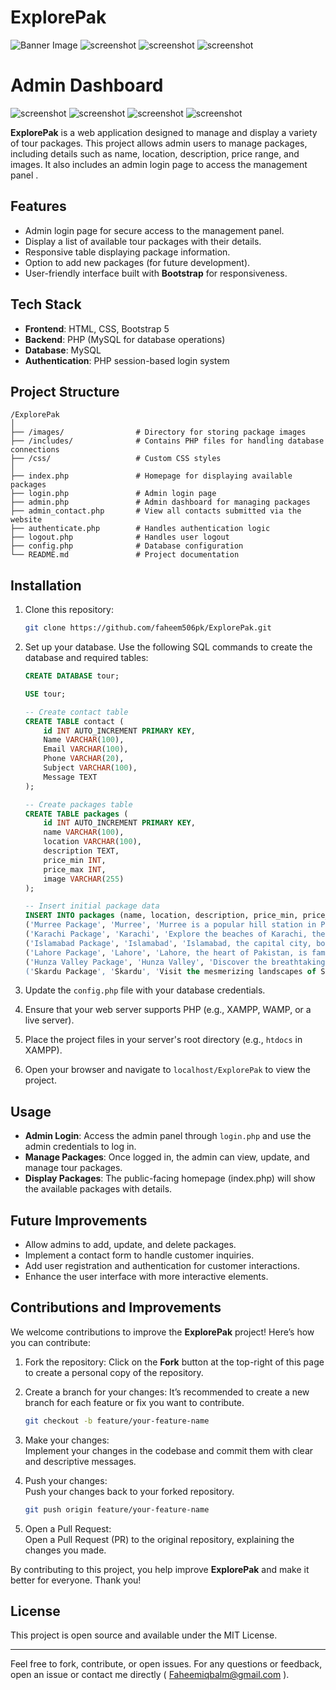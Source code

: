 
# ExplorePak

![Banner Image](screenshot/Banner.png)
![screenshot](screenshot/2.png)
![screenshot](screenshot/3.png)
![screenshot](screenshot/4.png)


# Admin Dashboard
![screenshot](screenshot/Admin_login.png)
![screenshot](screenshot/Admin_home.png)
![screenshot](screenshot/Admin_Packages.png)
![screenshot](screenshot/Admin_Contacts.png)

**ExplorePak** is a web application designed to manage and display a variety of tour packages. This project allows admin users to manage packages, including details such as name, location, description, price range, and images. It also includes an admin login page to access the management panel .

## Features

- Admin login page for secure access to the management panel.
- Display a list of available tour packages with their details.
- Responsive table displaying package information.
- Option to add new packages (for future development).
- User-friendly interface built with **Bootstrap** for responsiveness.

## Tech Stack

- **Frontend**: HTML, CSS, Bootstrap 5
- **Backend**: PHP (MySQL for database operations)
- **Database**: MySQL
- **Authentication**: PHP session-based login system

## Project Structure

```
/ExplorePak
│
├── /images/                # Directory for storing package images
├── /includes/              # Contains PHP files for handling database connections
├── /css/                   # Custom CSS styles
│
├── index.php               # Homepage for displaying available packages
├── login.php               # Admin login page
├── admin.php               # Admin dashboard for managing packages
├── admin_contact.php       # View all contacts submitted via the website
├── authenticate.php        # Handles authentication logic
├── logout.php              # Handles user logout
├── config.php              # Database configuration
└── README.md               # Project documentation
```

## Installation

1. Clone this repository:
   ```bash
   git clone https://github.com/faheem506pk/ExplorePak.git
   ```

2. Set up your database. Use the following SQL commands to create the database and required tables:

   ```sql
   CREATE DATABASE tour;

   USE tour;

   -- Create contact table
   CREATE TABLE contact (
       id INT AUTO_INCREMENT PRIMARY KEY,
       Name VARCHAR(100),
       Email VARCHAR(100),
       Phone VARCHAR(20),
       Subject VARCHAR(100),
       Message TEXT
   );

   -- Create packages table
   CREATE TABLE packages (
       id INT AUTO_INCREMENT PRIMARY KEY,
       name VARCHAR(100),
       location VARCHAR(100),
       description TEXT,
       price_min INT,
       price_max INT,
       image VARCHAR(255)
   );

   -- Insert initial package data
   INSERT INTO packages (name, location, description, price_min, price_max, image) VALUES
   ('Murree Package', 'Murree', 'Murree is a popular hill station in Pakistan, known for its scenic beauty, lush greenery, and cool climate. It is a top destination for families, honeymooners, and tourists.', 5999, 8999, 'img-1.jpg'),
   ('Karachi Package', 'Karachi', 'Explore the beaches of Karachi, the bustling markets, and historical sites. Karachi offers a diverse experience with nightlife and water sports options for tourists.', 7999, 12999, 'img-2.webp'),
   ('Islamabad Package', 'Islamabad', 'Islamabad, the capital city, boasts modern architecture, beautiful gardens, and cultural landmarks. Discover the serenity of the city with our exclusive packages.', 2999, 8999, 'img-3.jpg'),
   ('Lahore Package', 'Lahore', 'Lahore, the heart of Pakistan, is famous for its rich cultural heritage, delicious food, and historic sites like Badshahi Mosque and Lahore Fort. Our tours cover the best spots in the city.', 11999, 15999, 'img-4.jpg'),
   ('Hunza Valley Package', 'Hunza Valley', 'Discover the breathtaking beauty of Hunza Valley, surrounded by snow-capped peaks, crystal clear rivers, and lush greenery. It\'s an ideal destination for nature lovers.', 4999, 9999, 'img-5.jpg'),
   ('Skardu Package', 'Skardu', 'Visit the mesmerizing landscapes of Skardu, known for its stunning lakes, mountains, and adventurous treks. Skardu is a must-visit destination for adventure enthusiasts.', 20000, 25000, 'img-6.jpg');
   ```

3. Update the `config.php` file with your database credentials.
4. Ensure that your web server supports PHP (e.g., XAMPP, WAMP, or a live server).
5. Place the project files in your server's root directory (e.g., `htdocs` in XAMPP).
6. Open your browser and navigate to `localhost/ExplorePak` to view the project.

## Usage

- **Admin Login**: Access the admin panel through `login.php` and use the admin credentials to log in.
- **Manage Packages**: Once logged in, the admin can view, update, and manage tour packages.
- **Display Packages**: The public-facing homepage (index.php) will show the available packages with details.

## Future Improvements

- Allow admins to add, update, and delete packages.
- Implement a contact form to handle customer inquiries.
- Add user registration and authentication for customer interactions.
- Enhance the user interface with more interactive elements.

## Contributions and Improvements

We welcome contributions to improve the **ExplorePak** project! Here’s how you can contribute:

1. Fork the repository:
   Click on the **Fork** button at the top-right of this page to create a personal copy of the repository.

2. Create a branch for your changes:
   It’s recommended to create a new branch for each feature or fix you want to contribute.
   ```bash
   git checkout -b feature/your-feature-name
   ```

3. Make your changes:  
   Implement your changes in the codebase and commit them with clear and descriptive messages.

4. Push your changes:  
   Push your changes back to your forked repository.
   ```bash
   git push origin feature/your-feature-name
   ```

5. Open a Pull Request:  
   Open a Pull Request (PR) to the original repository, explaining the changes you made.

By contributing to this project, you help improve **ExplorePak** and make it better for everyone. Thank you!

## License

This project is open source and available under the MIT License.

---

Feel free to fork, contribute, or open issues. For any questions or feedback, open an issue or contact me directly ( <a href="mailto:Faheemiqbalm@gmail.com" > Faheemiqbalm@gmail.com </a> ).

